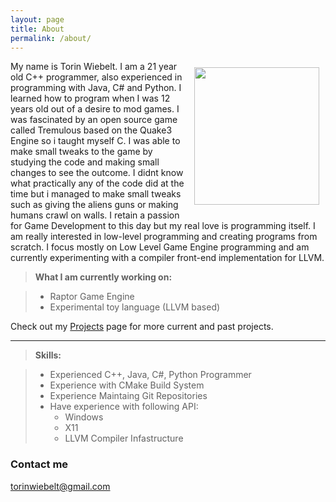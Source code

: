 ```yaml
---
layout: page
title: About
permalink: /about/
---
```


<img align=right width="200" height="220" src="{{ site.url }}/img/profile.png" style="padding:10px;">
 
My name is Torin Wiebelt.  I am a 21 year old C++ programmer, also experienced in programming with Java, C# and Python.  I learned how to program when I was 12 years old out of a desire to mod games.  I was fascinated by an open source game called Tremulous based on the Quake3 Engine so i taught myself C.  I was able to make small tweaks to the game by studying the code and making small changes to see the outcome.  I didnt know what practically any of the code did at the time but i managed to make small tweaks such as giving the aliens guns or making humans crawl on walls.  I retain a passion for Game Development to this day but my real love is programming itself.  I am really interested in low-level programming and creating programs from scratch.  I focus mostly on Low Level Game Engine programming and am currently experimenting with a compiler front-end implementation for LLVM.  

> **What I am currently working on:**

> - Raptor Game Engine
> - Experimental toy language (LLVM based)

Check out my [Projects](/projects/) page for more current and past projects.
 
---------------------------

> **Skills:**

> - Experienced C++, Java, C#, Python Programmer
> - Experience with CMake Build System
> - Experience Maintaing Git Repositories
> - Have experience with following API:
>    - Windows
>    - X11
>	 - LLVM Compiler Infastructure


### Contact me

[torinwiebelt@gmail.com](mailto:torinwiebelt@gmail.com)



